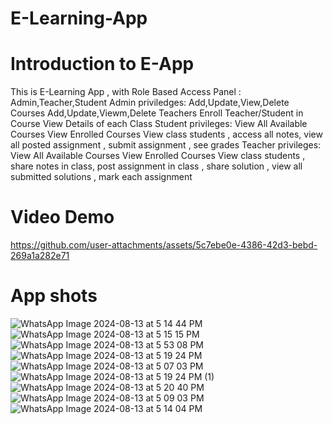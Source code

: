 # E-Learning-App

# Introduction to E-App
This is E-Learning App , with Role Based Access Panel : Admin,Teacher,Student
Admin priviledges: Add,Update,View,Delete Courses Add,Update,Viewm,Delete Teachers Enroll Teacher/Student in Course View Details of each Class 
Student privileges: View All Available Courses View Enrolled Courses View class students , access all notes, view all posted assignment , submit assignment , see grades
Teacher privileges: View All Available Courses View Enrolled Courses View class students , share notes in class, post assignment in class , share solution , view all submitted solutions , mark each assignment

# Video Demo
https://github.com/user-attachments/assets/5c7ebe0e-4386-42d3-bebd-269a1a282e71

# App shots
![WhatsApp Image 2024-08-13 at 5 14 44 PM](https://github.com/user-attachments/assets/43a72fe4-32c1-4be1-89fe-207c792dca59)
![WhatsApp Image 2024-08-13 at 5 15 15 PM](https://github.com/user-attachments/assets/06655f10-d905-4efd-8cb0-af10e44346f6)![WhatsApp Image 2024-08-13 at 5 53 08 PM](https://github.com/user-attachments/assets/d53e80b3-e746-4829-9004-51c499f13c47)
![WhatsApp Image 2024-08-13 at 5 19 24 PM](https://github.com/user-attachments/assets/92f5eb3b-d57c-49bc-b8b9-7883169fd40f)
![WhatsApp Image 2024-08-13 at 5 07 03 PM](https://github.com/user-attachments/assets/13c9e377-55f3-48a5-bbe3-b3735b776c13)![WhatsApp Image 2024-08-13 at 5 19 24 PM (1)](https://github.com/user-attachments/assets/34dc7701-06e9-41fe-8e2a-5ad9a41d6c2d)![WhatsApp Image 2024-08-13 at 5 20 40 PM](https://github.com/user-attachments/assets/26c66320-f228-4370-b4c3-53d244174b9a)
![WhatsApp Image 2024-08-13 at 5 09 03 PM](https://github.com/user-attachments/assets/2c372832-c7cf-4099-8644-3dd97c4e5221)
![WhatsApp Image 2024-08-13 at 5 14 04 PM](https://github.com/user-attachments/assets/f8ddb24a-04c1-4d19-8ded-a17176552105)
